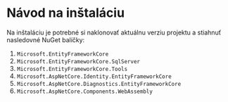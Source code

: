 # Návod na inštaláciu

Na inštaláciu je potrebné si naklonovať aktuálnu verziu projektu a stiahnuť nasledovné NuGet balíčky:

1. `Microsoft.EntityFrameworkCore`
2. `Microsoft.EntityFrameworkCore.SqlServer`
3. `Microsoft.EntityFrameworkCore.Tools`
4. `Microsoft.AspNetCore.Identity.EntityFrameworkCore`
5. `Microsoft.AspNetCore.Diagnostics.EntityFrameworkCore`
6. `Microsoft.AspNetCore.Components.WebAssembly`
